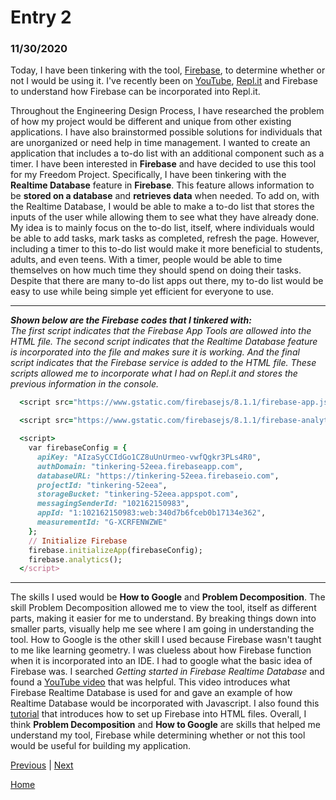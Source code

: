 # Entry 2
### 11/30/2020

Today, I have been tinkering with the tool, [Firebase](https://firebase.google.com), to determine whether or not I would be using it. I've recently been on [YouTube](https://www.youtube.com/results?search_query=javascript+firebase), [Repl.it](https://repl.it/) and Firebase to understand how Firebase can be incorporated into Repl.it.

Throughout the Engineering Design Process, I have researched the problem of how my project would be different and unique from other existing applications. I have also brainstormed possible solutions for individuals that are unorganized or need help in time management. I wanted to create an application that includes a to-do list with an additional component such as a timer. I have been interested in **Firebase** and have decided to use this tool for my Freedom Project. Specifically, I have been tinkering with the **Realtime Database** feature in **Firebase**. This feature allows information to be **stored on a database** and **retrieves data** when needed. To add on, with the Realtime Database, I would be able to make a to-do list that stores the inputs of the user while allowing them to see what they have already done. My idea is to mainly focus on the to-do list, itself, where individuals would be able to add tasks, mark tasks as completed, refresh the page. However, including a timer to this to-do list would make it more beneficial to students, adults, and even teens. With a timer, people would be able to time themselves on how much time they should spend on doing their tasks. Despite that there are many to-do list apps out there, my to-do list would be easy to use while being simple yet efficient for everyone to use. 
____
***Shown below are the Firebase codes that I tinkered with:***
<br>
*The first script indicates that the Firebase App Tools are allowed into the HTML file. The second script indicates that the Realtime Database feature is incorporated into the file and makes sure it is working. And the final script indicates that the Firebase service is added to the HTML file. These scripts allowed me to incorporate what I had on Repl.it and stores the previous information in the console.*
```ruby
  <script src="https://www.gstatic.com/firebasejs/8.1.1/firebase-app.js"></script>
```
```ruby
  <script src="https://www.gstatic.com/firebasejs/8.1.1/firebase-analytics.js"></script>
```
```ruby
  <script>
    var firebaseConfig = {
      apiKey: "AIzaSyCCIdGo1CZ8uUnUrmeo-vwfQgkr3PLs4R0",
      authDomain: "tinkering-52eea.firebaseapp.com",
      databaseURL: "https://tinkering-52eea.firebaseio.com",
      projectId: "tinkering-52eea",
      storageBucket: "tinkering-52eea.appspot.com",
      messagingSenderId: "102162150983",
      appId: "1:102162150983:web:340d7b6fceb0b17134e362",
      measurementId: "G-XCRFENWZWE"
    };
    // Initialize Firebase
    firebase.initializeApp(firebaseConfig);
    firebase.analytics();
  </script>
```
___
The skills I used would be **How to Google** and **Problem Decomposition**. The skill Problem Decomposition allowed me to view the tool, itself as different parts, making it easier for me to understand. By breaking things down into smaller parts, visually help me see where I am going in understanding the tool. How to Google is the other skill I used because Firebase wasn't taught to me like learning geometry. I was clueless about how Firebase function when it is incorporated into an IDE. I had to google what the basic idea of Firebase was. I searched *Getting started in Firebase Realtime Database* and found a [YouTube video](https://www.youtube.com/watch?v=noB98K6A0TY) that was helpful. This video introduces what Firebase Realtime Database is used for and gave an example of how Realtime Database would be incorporated with Javascript. I also found this [tutorial](https://riptutorial.com/firebase/example/29622/getting-started-in-firebase-with-a-simple-hello-world-web-app-in-javascript) that introduces how to set up Firebase into HTML files. Overall, I think **Problem Decomposition** and **How to Google** are skills that helped me understand my tool, Firebase while determining whether or not this tool would be useful for building my application.



[Previous](entry01.md) | [Next](entry03.md)

[Home](../README.md)
